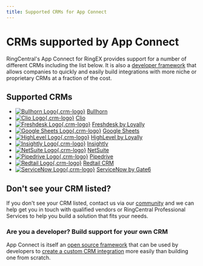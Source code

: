 ```yaml
---
title: Supported CRMs for App Connect
---
```

# CRMs supported by App Connect

RingCentral's App Connect for RingEX provides support for a number of different CRMs including the list below. It is also a [developer framework](../developers/index.md) that allows companies to quickly and easily build integrations with more niche or proprietary CRMs at a fraction of the cost. 

## Supported CRMs

<div class="grid cards crm-list" markdown>

-    [![Bullhorn Logo](../img/crm-logo-bullhorn.png){.crm-logo}](bullhorn.md)
     [Bullhorn](bullhorn.md)
-    [![Clio Logo](../img/crm-logo-clio.png){.crm-logo}](clio.md)
     [Clio](clio.md)
-    [![Freshdesk Logo](../img/crm-logo-freshdesk.png){.crm-logo}](freshdesk.md)
     [Freshdesk by Loyally](freshdesk.md)
-    [![Google Sheets Logo](../img/crm-logo-googlesheets.png){.crm-logo}](google-sheets.md)
     [Google Sheets](google-sheets.md)
-    [![HighLevel Logo](../img/crm-logo-highlevel.png){.crm-logo}](gohighlevel.md)
     [HighLevel by Loyally](gohighlevel.md)
-    [![Insightly Logo](../img/crm-logo-insightly.png){.crm-logo}](insightly.md)
     [Insightly](insightly.md)
-    [![NetSuite Logo](../img/crm-logo-netsuite.png){.crm-logo}](netsuite.md)
     [NetSuite](netsuite.md)
-    [![Pipedrive Logo](../img/crm-logo-pipedrive.png){.crm-logo}](pipedrive.md)
     [Pipedrive](pipedrive.md)
-    [![Redtail Logo](../img/crm-logo-redtail.png){.crm-logo}](redtail.md)
     [Redtail CRM](redtail.md)
-    [![ServiceNow Logo](../img/crm-logo-servicenow.png){.crm-logo}](servicenow.md)
     [ServiceNow by Gate6](servicenow.md)

</div>

## Don't see your CRM listed?

If you don't see your CRM listed, contact us via our [community](https://community.ringcentral.com) and we can help get you in touch with qualified vendors or RingCentral Professional Services to help you build a solution that fits your needs.

### Are you a developer? Build support for your own CRM

App Connect is itself an [open source framework](https://github.com/ringcentral/rc-unified-crm-extension) that can be used by developers to [create a custom CRM integration](../developers/index.md) more easily than building one from scratch. 
